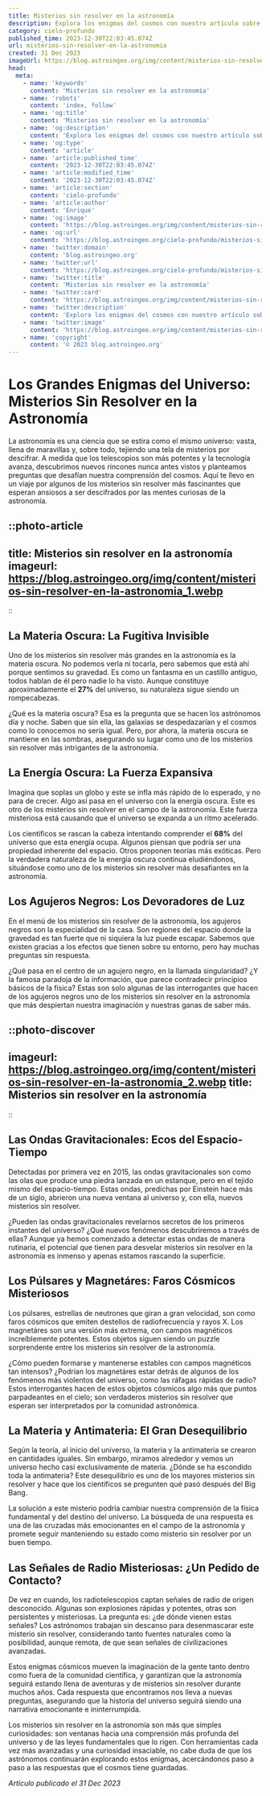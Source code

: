 ```yaml
---
title: Misterios sin resolver en la astronomía
description: Explora los enigmas del cosmos con nuestro artículo sobre los misterios astronómicos más desconcertantes que desafían la ciencia actual.
category: cielo-profundo
published_time: 2023-12-30T22:03:45.074Z
url: misterios-sin-resolver-en-la-astronomia
created: 31 Dec 2023
imageUrl: https://blog.astroingeo.org/img/content/misterios-sin-resolver-en-la-astronomia_1.webp
head:
  meta:
    - name: 'keywords'
      content: 'Misterios sin resolver en la astronomía'
    - name: 'robots'
      content: 'index, follow'
    - name: 'og:title'
      content: 'Misterios sin resolver en la astronomía'
    - name: 'og:description'
      content: 'Explora los enigmas del cosmos con nuestro artículo sobre los misterios astronómicos más desconcertantes que desafían la ciencia actual.'
    - name: 'og:type'
      content: 'article'
    - name: 'article:published_time'
      content: '2023-12-30T22:03:45.074Z'
    - name: 'article:modified_time'
      content: '2023-12-30T22:03:45.074Z'
    - name: 'article:section'
      content: 'cielo-profundo'
    - name: 'article:author'
      content: 'Enrique'
    - name: 'og:image'
      content: 'https://blog.astroingeo.org/img/content/misterios-sin-resolver-en-la-astronomia_1.webp'
    - name: 'og:url'
      content: 'https://blog.astroingeo.org/cielo-profundo/misterios-sin-resolver-en-la-astronomia'
    - name: 'twitter:domain'
      content: 'blog.astroingeo.org'
    - name: 'twitter:url'
      content: 'https://blog.astroingeo.org/cielo-profundo/misterios-sin-resolver-en-la-astronomia'
    - name: 'twitter:title'
      content: 'Misterios sin resolver en la astronomía'
    - name: 'twitter:card'
      content: 'https://blog.astroingeo.org/img/content/misterios-sin-resolver-en-la-astronomia_1.webp'
    - name: 'twitter:description'
      content: 'Explora los enigmas del cosmos con nuestro artículo sobre los misterios astronómicos más desconcertantes que desafían la ciencia actual.'
    - name: 'twitter:image'
      content: 'https://blog.astroingeo.org/img/content/misterios-sin-resolver-en-la-astronomia_1.webp'
    - name: 'copyright'
      content: '© 2023 blog.astroingeo.org'
---
```

# Los Grandes Enigmas del Universo: Misterios Sin Resolver en la Astronomía

La astronomía es una ciencia que se estira como el mismo universo: vasta, llena de maravillas y, sobre todo, tejiendo una tela de misterios por descifrar. A medida que los telescopios son más potentes y la tecnología avanza, descubrimos nuevos rincones nunca antes vistos y planteamos preguntas que desafían nuestra comprensión del cosmos. Aquí te llevo en un viaje por algunos de los misterios sin resolver más fascinantes que esperan ansiosos a ser descifrados por las mentes curiosas de la astronomía.

::photo-article
---
title: Misterios sin resolver en la astronomía
imageurl: https://blog.astroingeo.org/img/content/misterios-sin-resolver-en-la-astronomia_1.webp
---
::

## **La Materia Oscura: La Fugitiva Invisible**

Uno de los misterios sin resolver más grandes en la astronomía es la materia oscura. No podemos verla ni tocarla, pero sabemos que está ahí porque sentimos su gravedad. Es como un fantasma en un castillo antiguo, todos hablan de él pero nadie lo ha visto. Aunque constituye aproximadamente el **27%** del universo, su naturaleza sigue siendo un rompecabezas.

¿Qué es la materia oscura? Esa es la pregunta que se hacen los astrónomos día y noche. Saben que sin ella, las galaxias se despedazarían y el cosmos como lo conocemos no sería igual. Pero, por ahora, la materia oscura se mantiene en las sombras, asegurando su lugar como uno de los misterios sin resolver más intrigantes de la astronomía.

## **La Energía Oscura: La Fuerza Expansiva**

Imagina que soplas un globo y este se infla más rápido de lo esperado, y no para de crecer. Algo así pasa en el universo con la energía oscura. Este es otro de los misterios sin resolver en el campo de la astronomía. Este fuerza misteriosa está causando que el universo se expanda a un ritmo acelerado.

Los científicos se rascan la cabeza intentando comprender el **68%** del universo que esta energía ocupa. Algunos piensan que podría ser una propiedad inherente del espacio. Otros proponen teorías más exóticas. Pero la verdadera naturaleza de la energía oscura continua eludiéndonos, situándose como uno de los misterios sin resolver más desafiantes en la astronomía.

## **Los Agujeros Negros: Los Devoradores de Luz**

En el menú de los misterios sin resolver de la astronomía, los agujeros negros son la especialidad de la casa. Son regiones del espacio donde la gravedad es tan fuerte que ni siquiera la luz puede escapar. Sabemos que existen gracias a los efectos que tienen sobre su entorno, pero hay muchas preguntas sin respuesta.

¿Qué pasa en el centro de un agujero negro, en la llamada singularidad? ¿Y la famosa paradoja de la información, que parece contradecir principios básicos de la física? Estas son solo algunas de las interrogantes que hacen de los agujeros negros uno de los misterios sin resolver en la astronomía que más despiertan nuestra imaginación y nuestras ganas de saber más.


::photo-discover
---
imageurl: https://blog.astroingeo.org/img/content/misterios-sin-resolver-en-la-astronomia_2.webp
title: Misterios sin resolver en la astronomía
---
::

## **Las Ondas Gravitacionales: Ecos del Espacio-Tiempo**

Detectadas por primera vez en 2015, las ondas gravitacionales son como las olas que produce una piedra lanzada en un estanque, pero en el tejido mismo del espacio-tiempo. Estas ondas, predichas por Einstein hace más de un siglo, abrieron una nueva ventana al universo y, con ella, nuevos misterios sin resolver.

¿Pueden las ondas gravitacionales revelarnos secretos de los primeros instantes del universo? ¿Qué nuevos fenómenos descubriremos a través de ellas? Aunque ya hemos comenzado a detectar estas ondas de manera rutinaria, el potencial que tienen para desvelar misterios sin resolver en la astronomía es inmenso y apenas estamos rascando la superficie.

## **Los Púlsares y Magnetáres: Faros Cósmicos Misteriosos**

Los púlsares, estrellas de neutrones que giran a gran velocidad, son como faros cósmicos que emiten destellos de radiofrecuencia y rayos X. Los magnetáres son una versión más extrema, con campos magnéticos increíblemente potentes. Estos objetos siguen siendo un puzzle sorprendente entre los misterios sin resolver de la astronomía.

¿Cómo pueden formarse y mantenerse estables con campos magnéticos tan intensos? ¿Podrían los magnetáres estar detrás de algunos de los fenómenos más violentos del universo, como las ráfagas rápidas de radio? Estos interrogantes hacen de estos objetos cósmicos algo más que puntos parpadeantes en el cielo; son verdaderos misterios sin resolver que esperan ser interpretados por la comunidad astronómica.

## **La Materia y Antimateria: El Gran Desequilibrio**

Según la teoría, al inicio del universo, la materia y la antimateria se crearon en cantidades iguales. Sin embargo, miramos alrededor y vemos un universo hecho casi exclusivamente de materia. ¿Dónde se ha escondido toda la antimateria? Este desequilibrio es uno de los mayores misterios sin resolver y hace que los científicos se pregunten qué pasó después del Big Bang.

La solución a este misterio podría cambiar nuestra comprensión de la física fundamental y del destino del universo. La búsqueda de una respuesta es una de las cruzadas más emocionantes en el campo de la astronomía y promete seguir manteniendo su estado como misterio sin resolver por un buen tiempo.

## **Las Señales de Radio Misteriosas: ¿Un Pedido de Contacto?**

De vez en cuando, los radiotelescopios captan señales de radio de origen desconocido. Algunas son explosiones rápidas y potentes, otras son persistentes y misteriosas. La pregunta es: ¿de dónde vienen estas señales? Los astrónomos trabajan sin descanso para desenmascarar este misterio sin resolver, considerando tanto fuentes naturales como la posibilidad, aunque remota, de que sean señales de civilizaciones avanzadas.

Estos enigmas cósmicos mueven la imaginación de la gente tanto dentro como fuera de la comunidad científica, y garantizan que la astronomía seguirá estando llena de aventuras y de misterios sin resolver durante muchos años. Cada respuesta que encontramos nos lleva a nuevas preguntas, asegurando que la historia del universo seguirá siendo una narrativa emocionante e ininterrumpida.

Los misterios sin resolver en la astronomía son más que simples curiosidades: son ventanas hacia una comprensión más profunda del universo y de las leyes fundamentales que lo rigen. Con herramientas cada vez más avanzadas y una curiosidad insaciable, no cabe duda de que los astrónomos continuarán explorando estos enigmas, acercándonos paso a paso a las respuestas que el cosmos tiene guardadas.

_Artículo publicado el 31 Dec 2023_